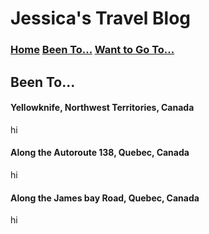 # Jessica's Travel Blog

### [Home](./home.md)    [Been To...](./beenTo.md)    [Want to Go To...](./wantToGoTo.md)

## Been To...

#### Yellowknife, Northwest Territories, Canada
hi

#### Along the Autoroute 138, Quebec, Canada
hi

#### Along the James bay Road, Quebec, Canada
hi
